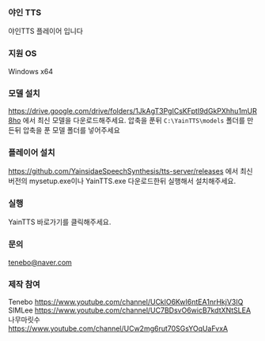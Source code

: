 ### 야인 TTS ###
야인TTS 플레이어 입니다


### 지원 OS ###
Windows x64

### 모델 설치 ###
https://drive.google.com/drive/folders/1JkAgT3PgICsKFptI9dGkPXhhu1mUR8ho 에서 최신 모델을 다운로드해주세요.
압축을 푼뒤
```C:\YainTTS\models``` 폴더를 만든뒤
압축을 푼 모델 폴더를 넣어주세요

### 플레이어 설치 ###
https://github.com/YainsidaeSpeechSynthesis/tts-server/releases 에서 최신 버전의 mysetup.exe이나 YainTTS.exe 다운로드한뒤 실행해서 설치해주세요.

### 실행 ###
YainTTS 바로가기를 클릭해주세요.

### 문의 ###
tenebo@naver.com

### 제작 참여 ###
Tenebo https://www.youtube.com/channel/UCklO6KwI6ntEA1nrHkjV3IQ \
SIMLee https://www.youtube.com/channel/UC7BDsvO6wicB7kdtXNtSLEA \
나무마릿수 https://www.youtube.com/channel/UCw2mg6rut70SGsYOqUaFvxA